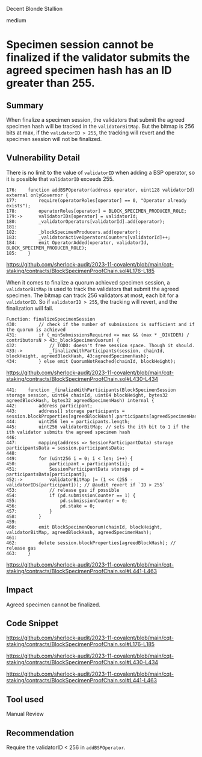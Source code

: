 Decent Blonde Stallion

medium

# Specimen session cannot be finalized if the validator submits the agreed specimen hash has an ID greater than 255.

## Summary
When finalize a specimen session, the validators that submit the agreed specimen hash will be tracked in the `validatorBitMap`. But the bitmap is 256 bits at max, if the `validatorID > 255`, the tracking will revert and the specimen session will not be finalized.

## Vulnerability Detail
There is no limit to the value of `validatorID` when adding a BSP operator, so it is possible that `validatorID` exceeds 255.
```solidity
176:    function addBSPOperator(address operator, uint128 validatorId) external onlyGovernor {
177:        require(operatorRoles[operator] == 0, "Operator already exists");
178:        operatorRoles[operator] = BLOCK_SPECIMEN_PRODUCER_ROLE;
179:->      validatorIDs[operator] = validatorId;
180:        _validatorOperators[validatorId].add(operator);
181:
182:        _blockSpecimenProducers.add(operator);
183:        _validatorActiveOperatorsCounters[validatorId]++;
184:        emit OperatorAdded(operator, validatorId, BLOCK_SPECIMEN_PRODUCER_ROLE);
185:    }
```
https://github.com/sherlock-audit/2023-11-covalent/blob/main/cqt-staking/contracts/BlockSpecimenProofChain.sol#L176-L185

When it comes to finalize a quorum achieved specimen session, a `validatorBitMap` is used to track the validators that submit the agreed specimen. The bitmap can track 256 validators at most, each bit for a `validatorID`. So if `validatorID > 255`, the tracking will revert, and the finalization will fail.
```solidity
Function: finalizeSpecimenSession
430:        // check if the number of submissions is sufficient and if the quorum is achieved
431:        if (_minSubmissionsRequired <= max && (max * _DIVIDER) / contributorsN > 43:_blockSpecimenQuorum) {
432:            // TODO: doesn't free session space. Though it should.
433:->          _finalizeWithParticipants(session, chainId, blockHeight, agreedBlockHash, 43:agreedSpecimenHash);
434:        } else emit QuorumNotReached(chainId, blockHeight);
```
https://github.com/sherlock-audit/2023-11-covalent/blob/main/cqt-staking/contracts/BlockSpecimenProofChain.sol#L430-L434

```solidity
441:    function _finalizeWithParticipants(BlockSpecimenSession storage session, uint64 chainId, uint64 blockHeight, bytes32 agreedBlockHash, bytes32 agreedSpecimenHash) internal {
442:        address participant;
443:        address[] storage participants = session.blockProperties[agreedBlockHash].participants[agreedSpecimenHash];
444:        uint256 len = participants.length;
445:        uint256 validatorBitMap; // sets the ith bit to 1 if the ith validator submits the agreed specimen hash
446:
447:        mapping(address => SessionParticipantData) storage participantsData = session.participantsData;
448:
449:        for (uint256 i = 0; i < len; i++) {
450:            participant = participants[i];
451:            SessionParticipantData storage pd = participantsData[participant];
452:->          validatorBitMap |= (1 << (255 - validatorIDs[participant])); // @audit revert if `ID > 255`
453:            // release gas if possible
454:            if (pd.submissionCounter == 1) {
455:                pd.submissionCounter = 0;
456:                pd.stake = 0;
457:            }
458:        }
459:
460:        emit BlockSpecimenQuorum(chainId, blockHeight, validatorBitMap, agreedBlockHash, agreedSpecimenHash);
461:
462:        delete session.blockProperties[agreedBlockHash]; // release gas
463:    }
```
https://github.com/sherlock-audit/2023-11-covalent/blob/main/cqt-staking/contracts/BlockSpecimenProofChain.sol#L441-L463

## Impact
Agreed specimen cannot be finalized.

## Code Snippet
https://github.com/sherlock-audit/2023-11-covalent/blob/main/cqt-staking/contracts/BlockSpecimenProofChain.sol#L176-L185

https://github.com/sherlock-audit/2023-11-covalent/blob/main/cqt-staking/contracts/BlockSpecimenProofChain.sol#L430-L434

https://github.com/sherlock-audit/2023-11-covalent/blob/main/cqt-staking/contracts/BlockSpecimenProofChain.sol#L441-L463

## Tool used

Manual Review

## Recommendation
Require the validatorID < 256 in `addBSPOperator`.

